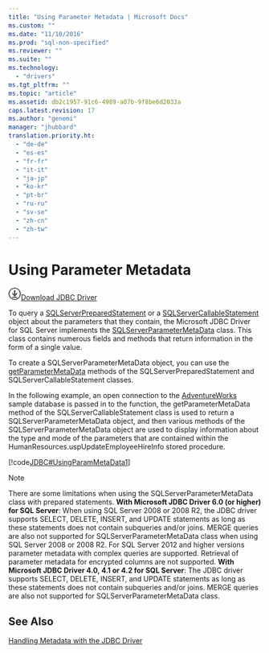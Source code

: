 ```yaml
---
title: "Using Parameter Metadata | Microsoft Docs"
ms.custom: ""
ms.date: "11/10/2016"
ms.prod: "sql-non-specified"
ms.reviewer: ""
ms.suite: ""
ms.technology: 
  - "drivers"
ms.tgt_pltfrm: ""
ms.topic: "article"
ms.assetid: db2c1957-91c6-4989-a07b-9f8be6d2033a
caps.latest.revision: 17
ms.author: "genemi"
manager: "jhubbard"
translation.priority.ht: 
  - "de-de"
  - "es-es"
  - "fr-fr"
  - "it-it"
  - "ja-jp"
  - "ko-kr"
  - "pt-br"
  - "ru-ru"
  - "sv-se"
  - "zh-cn"
  - "zh-tw"
---
```

# Using Parameter Metadata
![Download](../../ssdt/media/download.png)[Download JDBC Driver](http://go.microsoft.com/fwlink/?LinkId=245496)

  To query a [SQLServerPreparedStatement](../../connect/jdbc/reference/sqlserverpreparedstatement-class.md) or a [SQLServerCallableStatement](../../connect/jdbc/reference/sqlservercallablestatement-class.md) object about the parameters that they contain, the Microsoft JDBC Driver for SQL Server implements the [SQLServerParameterMetaData](../../connect/jdbc/reference/sqlserverparametermetadata-class.md) class. This class contains numerous fields and methods that return information in the form of a single value.  
  
 To create a SQLServerParameterMetaData object, you can use the [getParameterMetaData](../../connect/jdbc/reference/getparametermetadata-method--sqlserverpreparedstatement-.md) methods of the SQLServerPreparedStatement and SQLServerCallableStatement classes.  
  
 In the following example, an open connection to the [AdventureWorks](http://msftdbprodsamples.codeplex.com/) sample database is passed in to the function, the getParameterMetaData method of the SQLServerCallableStatement class is used to return a SQLServerParameterMetaData object, and then various methods of the SQLServerParameterMetaData object are used to display information about the type and mode of the parameters that are contained within the HumanResources.uspUpdateEmployeeHireInfo stored procedure.  
  
 [!code[JDBC#UsingParamMetaData1](../../connect/jdbc/codesnippet/Java/using-parameter-metadata_1.java)]  
    
> [!NOTE]  
There are some limitations when using the SQLServerParameterMetaData class with prepared statements. 
**With Microsoft JDBC Driver 6.0 (or higher) for SQL Server**: 
When using SQL Server 2008 or 2008 R2, the JDBC driver supports SELECT, DELETE, INSERT, and UPDATE statements as long as these statements does not contain subqueries and/or joins. MERGE queries are also not supported for  SQLServerParameterMetaData class when using SQL Server 2008 or 2008 R2. For SQL Server 2012 and higher versions parameter metadata with complex queries are supported. Retrieval of parameter metadata for encrypted columns are not supported. **With Microsoft JDBC Driver 4.0, 4.1 or 4.2 for SQL Server**: The JDBC driver supports SELECT, DELETE, INSERT, and UPDATE statements as long as these statements does not contain subqueries and/or joins. MERGE queries are also not supported for  SQLServerParameterMetaData class.  

## See Also  
 [Handling Metadata with the JDBC Driver](../../connect/jdbc/handling-metadata-with-the-jdbc-driver.md)  
  
  